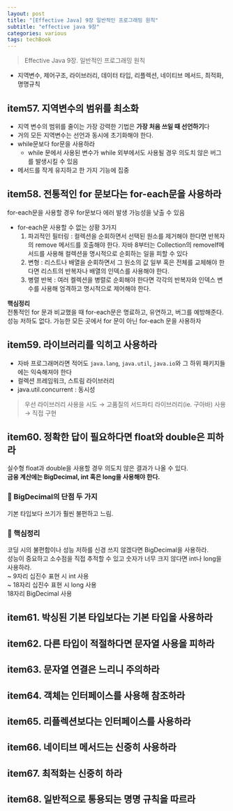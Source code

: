 ```yaml
---
layout: post
title: "[Effective Java] 9장 일반적인 프로그래밍 원칙"
subtitle: "effective java 9장"
categories: various
tags: techBook
---
```

> Effective Java 9장. 일반적인 프로그래밍 원칙

- 지역변수, 제어구조, 라이브러리, 데이터 타입, 리플렉션, 네이티브 메서드, 최적화, 명명규칙

## item57. 지역변수의 범위를 최소화
- 지역 변수의 범위를 줄이는 가장 강력한 기법은 **가장 처음 쓰일 때 선언하기**다
- 거의 모든 지역변수는 선언과 동시에 초기화해야 한다.
- while문보다 for문을 사용하라
    - while 문에서 사용된 변수가 while 외부에서도 사용될 경우 의도치 않은 버그를 발생시킬 수 있음
- 메서드를 작게 유지하고 한 가지 기능에 집중

## item58. 전통적인 for 문보다는 for-each문을 사용하라
for-each문을 사용할 경우 for문보다 에러 발생 가능성을 낮출 수 있음  
- for-each문 사용할 수 없는 상황 3가지
    1. 파괴적인 필터링 : 컬렉션을 순회하면서 선택된 원소를 제거해야 한다면 반복자의 remove 메서드를 호출해야 한다. 자바 8부터는 Collection의 removeIf메서드를 사용해 컬렉션을 명시적으로 순회하는 일을 피할 수 있다
    2. 변형 : 리스트나 배열을 순회하면서 그 원소의 값 일부 혹은 전체를 교체해야 한다면 리스트의 반복자나 배열의 인덱스를 사용해야 한다.
    3. 병렬 반복 : 여러 켈렉션을 병렬로 순회해야 한다면 각각의 반복자와 인덱스 변수를 사용해 엄격하고 명시적으로 제어해야 한다.

**핵심정리**  
전통적인 for 문과 비교했을 때 for-each문은 명료하고, 유연하고, 버그를 예방해준다. 성능 저하도 없다. 가능한 모든 곳에서 for 문이 아닌 for-each 문을 사용하자

## item59. 라이브러리를 익히고 사용하라
- 자바 프로그래머라면 적어도 `java.lang`, `java.util`, `java.io`와 그 하위 패키지들에는 익숙해져야 한다
- 컬렉션 프레임워크, 스트림 라이브러리
- java.util.concurrent : 동시성

> 우선 라이브러리 사용을 시도 → 고품질의 서드파티 라이브러리(ie. 구아바) 사용 → 직접 구현  

## item60. 정확한 답이 필요하다면 float와 double은 피하라
실수형 float과 double을 사용할 경우 의도치 않은 결과가 나올 수 있다.  
**금융 계산에는 BigDecimal, int 혹은 long을 사용해야 한다.**  

### 🚀 BigDecimal의 단점 두 가지
기본 타입보다 쓰기가 훨씬 불편하고 느림.  

### 🚀 핵심정리
코딩 시의 불편함이나 성능 저하를 신경 쓰지 않겠다면 BigDecimal을 사용하라.  
성능이 중요하고 소수점을 직접 추적할 수 있고 숫자가 너무 크지 않다면 int나 long을 사용하라.  
~ 9자리 십진수 표현 시 int 사용  
~ 18자리 십진수 표현 시 long 사용  
18자리  BigDecimal 사용  


## item61. 박싱된 기본 타입보다는 기본 타입을 사용하라


## item62. 다른 타입이 적절하다면 문자열 사용을 피하라

## item63. 문자열 연결은 느리니 주의하라

## item64. 객체는 인터페이스를 사용해 참조하라

## item65. 리플렉션보다는 인터페이스를 사용하라

## item66. 네이티브 메서드는 신중히 사용하라

## item67. 최적화는 신중히 하라

## item68. 일반적으로 통용되는 명명 규칙을 따르라